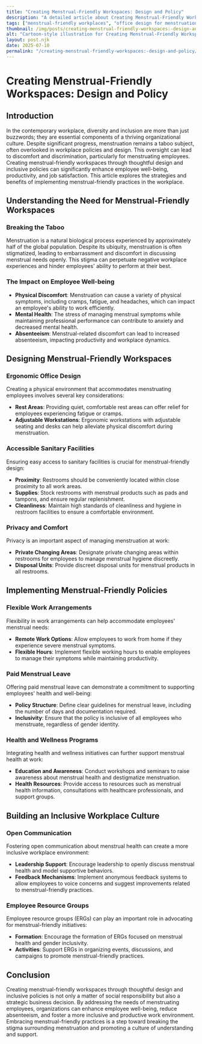 ```yaml
---
title: "Creating Menstrual-Friendly Workspaces: Design and Policy"
description: "A detailed article about Creating Menstrual-Friendly Workspaces: Design and Policy."
tags: ["menstrual-friendly workplaces", "office design for menstruation", "workplace menstrual policies", "menstrual health in the workplace", "inclusive office design"]
thumbnail: /img/posts/creating-menstrual-friendly-workspaces:-design-and-policy.webp
alt: "Cartoon-style illustration for Creating Menstrual-Friendly Workspaces: Design and Policy"
layout: post.njk
date: 2025-07-10
permalink: "/creating-menstrual-friendly-workspaces:-design-and-policy/"
---
```


# Creating Menstrual-Friendly Workspaces: Design and Policy

## Introduction

In the contemporary workplace, diversity and inclusion are more than just buzzwords; they are essential components of a thriving organizational culture. Despite significant progress, menstruation remains a taboo subject, often overlooked in workplace policies and design. This oversight can lead to discomfort and discrimination, particularly for menstruating employees. Creating menstrual-friendly workspaces through thoughtful design and inclusive policies can significantly enhance employee well-being, productivity, and job satisfaction. This article explores the strategies and benefits of implementing menstrual-friendly practices in the workplace.

## Understanding the Need for Menstrual-Friendly Workspaces

### Breaking the Taboo

Menstruation is a natural biological process experienced by approximately half of the global population. Despite its ubiquity, menstruation is often stigmatized, leading to embarrassment and discomfort in discussing menstrual needs openly. This stigma can perpetuate negative workplace experiences and hinder employees' ability to perform at their best.

### The Impact on Employee Well-being

- **Physical Discomfort**: Menstruation can cause a variety of physical symptoms, including cramps, fatigue, and headaches, which can impact an employee's ability to work efficiently.
- **Mental Health**: The stress of managing menstrual symptoms while maintaining professional performance can contribute to anxiety and decreased mental health.
- **Absenteeism**: Menstrual-related discomfort can lead to increased absenteeism, impacting productivity and workplace dynamics.

## Designing Menstrual-Friendly Workspaces

### Ergonomic Office Design

Creating a physical environment that accommodates menstruating employees involves several key considerations:

- **Rest Areas**: Providing quiet, comfortable rest areas can offer relief for employees experiencing fatigue or cramps.
- **Adjustable Workstations**: Ergonomic workstations with adjustable seating and desks can help alleviate physical discomfort during menstruation.

### Accessible Sanitary Facilities

Ensuring easy access to sanitary facilities is crucial for menstrual-friendly design:

- **Proximity**: Restrooms should be conveniently located within close proximity to all work areas.
- **Supplies**: Stock restrooms with menstrual products such as pads and tampons, and ensure regular replenishment.
- **Cleanliness**: Maintain high standards of cleanliness and hygiene in restroom facilities to ensure a comfortable environment.

### Privacy and Comfort

Privacy is an important aspect of managing menstruation at work:

- **Private Changing Areas**: Designate private changing areas within restrooms for employees to manage menstrual hygiene discreetly.
- **Disposal Units**: Provide discreet disposal units for menstrual products in all restrooms.

## Implementing Menstrual-Friendly Policies

### Flexible Work Arrangements

Flexibility in work arrangements can help accommodate employees' menstrual needs:

- **Remote Work Options**: Allow employees to work from home if they experience severe menstrual symptoms.
- **Flexible Hours**: Implement flexible working hours to enable employees to manage their symptoms while maintaining productivity.

### Paid Menstrual Leave

Offering paid menstrual leave can demonstrate a commitment to supporting employees' health and well-being:

- **Policy Structure**: Define clear guidelines for menstrual leave, including the number of days and documentation required.
- **Inclusivity**: Ensure that the policy is inclusive of all employees who menstruate, regardless of gender identity.

### Health and Wellness Programs

Integrating health and wellness initiatives can further support menstrual health at work:

- **Education and Awareness**: Conduct workshops and seminars to raise awareness about menstrual health and destigmatize menstruation.
- **Health Resources**: Provide access to resources such as menstrual health information, consultations with healthcare professionals, and support groups.

## Building an Inclusive Workplace Culture

### Open Communication

Fostering open communication about menstrual health can create a more inclusive workplace environment:

- **Leadership Support**: Encourage leadership to openly discuss menstrual health and model supportive behaviors.
- **Feedback Mechanisms**: Implement anonymous feedback systems to allow employees to voice concerns and suggest improvements related to menstrual-friendly practices.

### Employee Resource Groups

Employee resource groups (ERGs) can play an important role in advocating for menstrual-friendly initiatives:

- **Formation**: Encourage the formation of ERGs focused on menstrual health and gender inclusivity.
- **Activities**: Support ERGs in organizing events, discussions, and campaigns to promote menstrual-friendly practices.

## Conclusion

Creating menstrual-friendly workspaces through thoughtful design and inclusive policies is not only a matter of social responsibility but also a strategic business decision. By addressing the needs of menstruating employees, organizations can enhance employee well-being, reduce absenteeism, and foster a more inclusive and productive work environment. Embracing menstrual-friendly practices is a step toward breaking the stigma surrounding menstruation and promoting a culture of understanding and support.